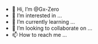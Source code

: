- 👋 Hi, I’m @Gx-Zero
- 👀 I’m interested in ...
- 🌱 I’m currently learning ...
- 💞️ I’m looking to collaborate on ...
- 📫 How to reach me ...

<!---
Gx-Zero/Gx-Zero is a ✨ special ✨ repository because its `README.md` (this file) appears on your GitHub profile.
You can click the Preview link to take a look at your changes.
--->
